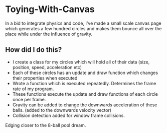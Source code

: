 # Toying-With-Canvas

In a bid to integrate physics and code, I've made a small scale canvas page which generates a few hundred circles and makes them bounce all over the place while under the influence of gravity. 

## How did I do this? 

* I create a class for my circles which will hold all of their data (size, position, speed, acceleration etc)
* Each of these circles has an update and draw function which changes their properties when executed
* Wrote a function which is executed repeatedly. Determines the frame rate of my program. 
* These functions execute the update and draw functions of each circle once per frame.
* Gravity can be added to change the downwards acceleration of these balls. (added to the downwards velocity vector)
* Collision detection added for window frame collisions.

Edging closer to the 8-ball pool dream. 
